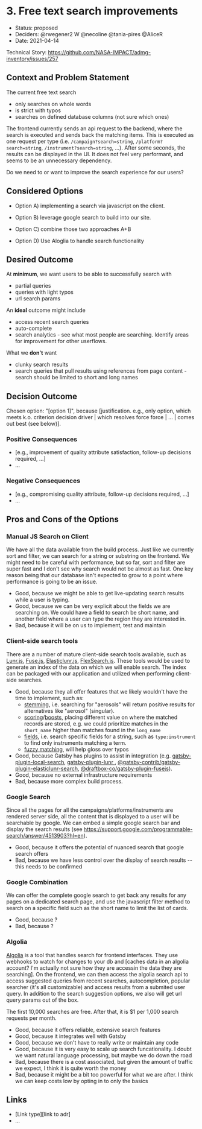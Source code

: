 # 3. Free text search improvements

- Status: proposed
- Deciders: @rwegener2 W @necoline @tania-pires @AliceR
- Date: 2021-04-14

Technical Story: https://github.com/NASA-IMPACT/admg-inventory/issues/257

## Context and Problem Statement

The current free text search

- only searches on whole words
- is strict with typos
- searches on defined database columns (not sure which ones)

The frontend currently sends an api request to the backend, where the search is executed and sends back the matching items. This is executed as one request per type (i.e. `/campaign?search=string`, `/platform?search=string`, `/instrument?search=string`, ...). After some seconds, the results can be displayed in the UI. It does not feel very performant, and seems to be an unnecessary dependency.

Do we need to or want to improve the search experience for our users?

## Considered Options

- Option A) implementing a search via javascript on the client.

- Option B) leverage google search to build into our site.

- Option C) combine those two approaches A+B

- Option D) Use Aloglia to handle search functionality

## Desired Outcome

At **minimum**, we want users to be able to successfully search with

- partial queries
- queries with light typos
- url search params

An **ideal** outcome might include

- access recent search queries
- auto-complete
- search analytics - see what most people are searching. Identify areas for improvement for other userflows.

What we **don't** want

- clunky search results
- search queries that pull results using references from page content - search should be limited to short and long names

## Decision Outcome

Chosen option: "[option 1]", because [justification. e.g., only option, which meets k.o. criterion decision driver | which resolves force force | … | comes out best (see below)].

### Positive Consequences <!-- optional -->

- [e.g., improvement of quality attribute satisfaction, follow-up decisions required, …]
- …

### Negative Consequences <!-- optional -->

- [e.g., compromising quality attribute, follow-up decisions required, …]
- …

## Pros and Cons of the Options <!-- optional -->

### Manual JS Search on Client

We have all the data available from the build process. Just like we currently sort and filter, we can search for a string or substring on the frontend. We might need to be careful with performance, but so far, sort and filter are super fast and I don't see why search would not be almost as fast. One key reason being that our database isn't expected to grow to a point where performance is going to be an issue.

- Good, because we might be able to get live-updating search results while a user is typing.
- Good, because we can be very explicit about the fields we are searching on. We could have a field to search be short name, and another field where a user can type the region they are interested in.
- Bad, because it will be on us to implement, test and maintain
  
### Client-side search tools

There are a number of mature client-side search tools available, such as [Lunr.js](https://lunrjs.com), [Fuse.js](https://fusejs.io/), [Elasticlunr.js](http://elasticlunr.com/), [FlexSearch.js](https://github.com/nextapps-de/flexsearch).  These tools would be used to generate an index of the data on which we will enable search.  The index can be packaged with our application and utilized when performing client-side searches.

- Good, because they all offer features that we likely wouldn't have the time to implement, such as:
  * [stemming](https://lunrjs.com/guides/core_concepts.html#stemming), i.e. searching for "aerosols" will return positive results for alternatives like "aerosol" (singular).
  * [scoring](https://lunrjs.com/guides/searching.html#scoring)/[boosts](https://lunrjs.com/guides/searching.html#boosts), placing different value on where the matched records are stored, e.g. we could prioritize matches in the `short_name` higher than matches found in the `long_name`
  * [fields](https://lunrjs.com/guides/searching.html#fields), i.e. search specific fields for a string, such as `type:instrument` to find only instruments matching a term.
  * [fuzzy matching](https://lunrjs.com/guides/searching.html#fuzzy-matches), will help gloss over typos
- Good, because Gatsby has plugins to assist in integration (e.g. [gatsby-plugin-local-search](https://www.gatsbyjs.com/plugins/gatsby-plugin-local-search/?=flexsearch), [gatsby-plugin-lunr
](https://www.gatsbyjs.com/plugins/gatsby-plugin-lunr/), [@gatsby-contrib/gatsby-plugin-elasticlunr-search](https://www.gatsbyjs.com/plugins/@gatsby-contrib/gatsby-plugin-elasticlunr-search/), [@draftbox-co/gatsby-plugin-fusejs](https://www.gatsbyjs.com/plugins/@draftbox-co/gatsby-plugin-fusejs/)).
- Good, because no external infrastructure requirements
- Bad, because more complex build process.


### Google Search

Since all the pages for all the campaigns/platforms/instruments are rendered server side, all the content that is displayed to a user will be searchable by google. We can embed a simple google search bar and display the search results (see https://support.google.com/programmable-search/answer/4513903?hl=en).

- Good, because it offers the potential of nuanced search that google search offers
- Bad, because we have less control over the display of search results -- this needs to be confirmed

### Google Combination

We can offer the complete google search to get back any results for any pages on a dedicated search page, and use the javascript filter method to search on a specific field such as the short name to limit the list of cards.

- Good, because ?
- Bad, because ?

### Algolia

[Algolia](https://www.algolia.com/) is a tool that handles search for frontend interfaces. They use webhooks to watch for changes to your db and [caches data in an algolia account? I'm actually not sure how they are accessin the data they are searching].
On the frontend, we can then access the algolia search api to access suggested queries from recent searches, autocompletion, popular searcher (it's all customizable) and access results from a submited user query. In addition to the search suggestion options, we also will get url query params out of the box.

The first 10,000 searches are free. After that, it is $1 per 1,000 search requests per month.

- Good, because it offers reliable, extensive search features
- Good, because it integrates well with Gatsby
- Good, because we don't have to really write or maintain any code
- Good, because it is very easy to scale up search funcationality. I doubt we want natural language processing, but maybe we do down the road
- Bad, because there is a cost associated, but given the amount of traffic we expect, I think it is quite worth the money
- Bad, because it might be a bit too powerful for what we are after. I think we can keep costs low by opting in to only the basics

## Links <!-- optional -->

- [Link type][link to adr] <!-- example: Refined by [ADR-0005](0005-example.md) -->
- … <!-- numbers of links can vary -->
